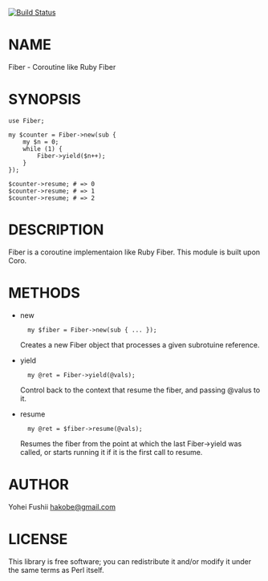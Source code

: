 [![Build Status](https://travis-ci.org/hakobe/p5-Fiber.png?branch=master)](https://travis-ci.org/hakobe/p5-Fiber)
# NAME

Fiber - Coroutine like Ruby Fiber

# SYNOPSIS

    use Fiber;

    my $counter = Fiber->new(sub {
        my $n = 0;
        while (1) {
            Fiber->yield($n++);
        }
    });

    $counter->resume; # => 0
    $counter->resume; # => 1
    $counter->resume; # => 2

# DESCRIPTION

Fiber is a coroutine implementaion like Ruby Fiber.
This module is built upon Coro.

# METHODS

- new

        my $fiber = Fiber->new(sub { ... });

    Creates a new Fiber object that processes a given subrotuine reference.

- yield

        my @ret = Fiber->yield(@vals);

    Control back to the context that resume the fiber, and passing @valus to it.

- resume

        my @ret = $fiber->resume(@vals);

    Resumes the fiber from the point at which the last Fiber->yield was called, 
    or starts running it if it is the first call to resume.

# AUTHOR

Yohei Fushii <hakobe@gmail.com>

# LICENSE

This library is free software; you can redistribute it and/or modify
it under the same terms as Perl itself.
